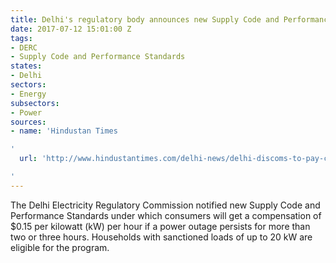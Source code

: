 ```yaml
---
title: Delhi's regulatory body announces new Supply Code and Performance Standards
date: 2017-07-12 15:01:00 Z
tags:
- DERC
- Supply Code and Performance Standards
states:
- Delhi
sectors:
- Energy
subsectors:
- Power
sources:
- name: 'Hindustan Times

'
  url: 'http://www.hindustantimes.com/delhi-news/delhi-discoms-to-pay-consumers-for-long-power-cuts-from-september/story-mhqkqCtk63PFS1SyVXuGOK.html

'
---
```


The Delhi Electricity Regulatory Commission notified new Supply Code and Performance Standards under which consumers will get a compensation of $0.15 per kilowatt (kW) per hour if a power outage persists for more than two or three hours. Households with sanctioned loads of up to 20 kW are eligible for the program.
